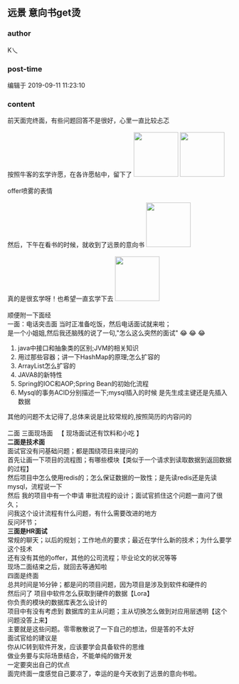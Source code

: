## 远景 意向书get烫
### author 
K乀
### post-time 

编辑于  2019-09-11 11:23:10
### content 
<div class="post-topic-des nc-post-content">
 <div>
  前天面完终面，有些问题回答不是很好，心里一直比较忐忑
 </div>
 <div>
  <br/>
 </div>
 <div>
  按照牛客的玄学许愿，在各许愿帖中，留下了
  <img data-card-emoji="[offer喷雾]" height="100px" src="https://uploadfiles.nowcoder.com/images/20191018/63_1571400689607_FACA62335A2F96EC59D0D0949B44817B" width="100px"/>
  <img data-card-emoji="[offer喷雾]" height="100px" src="https://uploadfiles.nowcoder.com/images/20191018/63_1571400689607_FACA62335A2F96EC59D0D0949B44817B" width="100px"/>
 </div>
 <div>
  <br/>
 </div>
 <div>
  offer喷雾的表情
 </div>
 <div>
  <br/>
 </div>
 <div>
  然后，下午在看书的时候，就收到了远景的意向书
  <img data-card-emoji="[害羞]" height="100px" src="https://uploadfiles.nowcoder.com/images/20191018/468200_1571397353162_FB5C81ED3A220004B71069645F112867" width="100px"/>
 </div>
 <div>
  <br/>
 </div>
 <div>
  真的是很玄学呀！也希望一直玄学下去
  <img data-card-emoji="[超越保佑]" height="100px" src="https://uploadfiles.nowcoder.com/images/20191018/63_1571399128996_A969AAAB995E4AADDBFE5FC3781FA63B" width="100px"/>
 </div>
 <div>
  <br/>
 </div>
 <div>
  顺便附一下面经
 </div>
 <div>
  一面：电话突击面 当时正准备吃饭，然后电话面试就来啦；
 </div>
 <div>
  是一个小姐姐,然后我还脑残的说了一句,"怎么这么突然的面试"
  <span>
   😂
  </span>
  <span>
   😂
  </span>
  <span>
   😂
  </span>
 </div>
 <div>
  <ol>
   <li>
    java中接口和抽象类的区别;JVM的相关知识
   </li>
   <li>
    用过那些容器；讲一下HashMap的原理;怎么扩容的
   </li>
   <li>
    ArrayList怎么扩容的
   </li>
   <li>
    JAVA8的新特性
   </li>
   <li>
    Spring的IOC和AOP;Spring Bean的初始化流程
   </li>
   <li>
    Mysql的事务ACID分别描述一下;mysql插入的时候 是先生成主键还是先插入数据
   </li>
  </ol>
  其他的问题不太记得了,总体来说是比较常规的,按照简历的内容问的
 </div>
 <div>
  <br/>
 </div>
 <div>
  二面 三面现场面   【
  <span>
   现场面试还有饮料和小吃
  </span>
  】
 </div>
 <div>
  <strong>
   二面是技术面
  </strong>
 </div>
 <div>
  面试官没有问基础问题；都是围绕项目来提问的
  <br/>
 </div>
 <div>
  首先让画一下项目的流程图；有哪些模块【类似于一个请求到读取数据到返回数据的过程】
  <br/>
 </div>
 <div>
  然后项目中怎么使用redis的；怎么保证数据的一致性；是先读redis还是先读mysql，流程说一下
  <br/>
 </div>
 <div>
  然后 我的项目中有一个申请 审批流程的设计；面试官抓住这个问题一直问了很久；
  <br/>
 </div>
 <div>
  问我这个设计流程有什么问题，有什么需要改进的地方
  <br/>
 </div>
 <div>
  反问环节；
  <br/>
 </div>
 <div>
  <strong>
   三面是HR面试
  </strong>
  <br/>
 </div>
 <div>
  常规的聊天；以后的规划；工作地点的要求；最近在学什么新的技术；为什么要学这个技术
  <br/>
 </div>
 <div>
  还有没有其他的offer，其他的公司流程；毕业论文的状况等等
  <br/>
 </div>
 <div>
  现场二面结束之后，就回去等通知啦
  <br/>
 </div>
 <div>
  四面是终面
 </div>
 <div>
  总共时间是16分钟；都是问的项目问题，因为项目是涉及到软件和硬件的
  <br/>
 </div>
 <div>
  然后问了 项目中软件怎么获取到硬件的数据【Lora】
  <br/>
 </div>
 <div>
  你负责的模块的数据库表怎么设计的
  <br/>
 </div>
 <div>
  项目中有没有考虑到 数据库的主从问题；主从切换怎么做到对应用层透明【这个问题没答上来】
  <br/>
 </div>
 <div>
  主要就是这些问题。零零散散说了一下自己的想法，但是答的不太好
  <br/>
 </div>
 <div>
  面试官给的建议是
 </div>
 <div>
  你从IC转到软件开发，应该要学会具备软件的思维
 </div>
 <div>
  做业务要与实际场景结合，不能单纯的做开发
  <br/>
 </div>
 <div>
  一定要突出自己的优点
  <br/>
 </div>
 <div>
  面完终面一度感觉自己要凉了，幸运的是今天收到了远景的意向书啦。
 </div>
 <div>
  <br/>
 </div>
</div>
